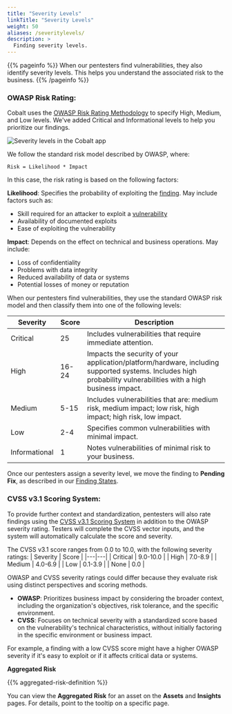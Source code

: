 ```yaml
---
title: "Severity Levels"
linkTitle: "Severity Levels"
weight: 50
aliases: /severitylevels/
description: >
  Finding severity levels.
---
```


{{% pageinfo %}}
When our pentesters find vulnerabilities, they also identify severity
levels. This helps you understand the associated risk to the business.
{{% /pageinfo %}}

### OWASP Risk Rating: 

Cobalt uses the [OWASP Risk Rating Methodology](https://owasp.org/www-community/OWASP_Risk_Rating_Methodology) to specify High, Medium, and Low levels. We've added Critical and Informational levels to help you prioritize our findings.

![Severity levels in the Cobalt app](/deepdive/SeverityLevels.png "Severity levels in the Cobalt app")

We follow the standard risk model described by OWASP, where:

```
Risk = Likelihood * Impact
```

In this case, the risk rating is based on the following factors:

**Likelihood**: Specifies the probability of exploiting the [finding](/getting-started/glossary/#finding). May include factors such as:
  - Skill required for an attacker to exploit a [vulnerability](/getting-started/glossary/#vulnerability)
  - Availability of documented exploits
  - Ease of exploiting the vulnerability

**Impact**: Depends on the effect on technical and business operations. May include:
  - Loss of confidentiality
  - Problems with data integrity
  - Reduced availability of data or systems
  - Potential losses of money or reputation

When our pentesters find vulnerabilities, they use the standard OWASP risk model
and then classify them into one of the following levels:

| Severity | Score | Description |
|---|---|---|
| Critical | 25 | Includes vulnerabilities that require immediate attention. |
| High | 16-24 | Impacts the security of your application/platform/hardware, including supported systems. Includes high probability vulnerabilities with a high business impact. |
| Medium | 5-15 | Includes vulnerabilities that are: medium risk, medium impact; low risk, high impact; high risk, low impact. |
| Low | 2-4 | Specifies common vulnerabilities with minimal impact.
| Informational | 1 | Notes vulnerabilities of minimal risk to your business. |

Once our pentesters assign a severity level, we move the finding to **Pending Fix**, as described in our [Finding States]([/platform-deep-dive/pentests/findings/finding-states/](https://www.first.org/cvss/v3-1/)).

### CVSS v3.1 Scoring System:

To provide further context and standardization, pentesters will also rate findings using the [CVSS v3.1 Scoring System](/platform-deep-dive/pentests/findings/finding-states/) in addition to the OWASP severity rating. Testers will complete the CVSS vector inputs, and the system will automatically calculate the score and severity.

The CVSS v3.1 score ranges from 0.0 to 10.0, with the following severity ratings:
| Severity | Score | 
|---|---|
| Critical | 9.0-10.0 | 
| High | 7.0-8.9 |
| Medium | 4.0-6.9 | 
| Low | 0.1-3.9 | 
| None | 0.0 | 


OWASP and CVSS severity ratings could differ because they evaluate risk using distinct perspectives and scoring methods.
  - **OWASP**: Prioritizes business impact by considering the broader context, including the organization's objectives, risk tolerance, and the specific environment.
  - **CVSS**: Focuses on technical severity with a standardized score based on the vulnerability's technical characteristics, without initially factoring in the specific environment or business impact.

For example, a finding with a low CVSS score might have a higher OWASP severity if it's easy to exploit or if it affects critical data or systems. 


<div class="card">
  <div class="card-header">
    <b>Aggregated Risk</b>
  </div>
  <div class="card-body">
    <p class="card-text">{{% aggregated-risk-definition %}}</p>
    <p class="card-text">You can view the <b>Aggregated Risk</b> for an asset on the <b>Assets</b> and <b>Insights</b> pages. For details, point to the tooltip on a specific page.</p>
  </div>
</div>

